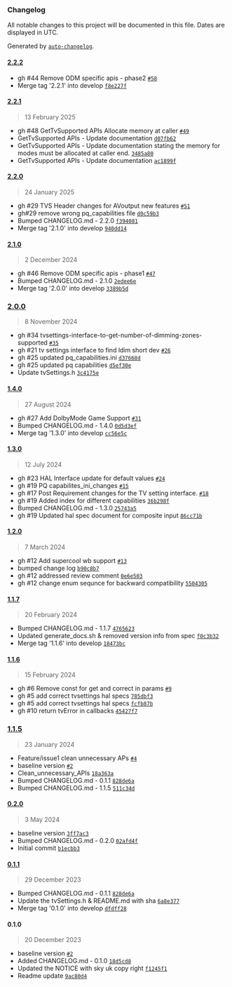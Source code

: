 ### Changelog

All notable changes to this project will be documented in this file. Dates are displayed in UTC.

Generated by [`auto-changelog`](https://github.com/CookPete/auto-changelog).

#### [2.2.2](https://github.com/rdkcentral/rdkv-halif-tvsettings/compare/2.2.1...2.2.2)

- gh #44 Remove ODM specific apis - phase2 [`#58`](https://github.com/rdkcentral/rdkv-halif-tvsettings/pull/58)
- Merge tag '2.2.1' into develop [`f8e227f`](https://github.com/rdkcentral/rdkv-halif-tvsettings/commit/f8e227f062d081ab98f88903ff947334ce4fff18)

#### [2.2.1](https://github.com/rdkcentral/rdkv-halif-tvsettings/compare/2.2.0...2.2.1)

> 13 February 2025

- gh #48 GetTvSupported APIs Allocate memory at caller [`#49`](https://github.com/rdkcentral/rdkv-halif-tvsettings/pull/49)
- GetTvSupported APIs - Update documentation [`d07fb62`](https://github.com/rdkcentral/rdkv-halif-tvsettings/commit/d07fb624cb4c87edaab744efdcbf044b51fd2b79)
- GetTvSupported APIs - Update documentation stating the memory for modes must be allocated at caller end. [`3485a80`](https://github.com/rdkcentral/rdkv-halif-tvsettings/commit/3485a809d4925b3d2a8e5e1c656d9dfe6cea28ed)
- GetTvSupported APIs - Update documentation [`ac1899f`](https://github.com/rdkcentral/rdkv-halif-tvsettings/commit/ac1899f72c0f13553ede5a99958f9b8b4bb594dc)

#### [2.2.0](https://github.com/rdkcentral/rdkv-halif-tvsettings/compare/2.1.0...2.2.0)

> 24 January 2025

- gh #29 TVS Header changes for AVoutput new features [`#51`](https://github.com/rdkcentral/rdkv-halif-tvsettings/pull/51)
- gh#29 remove wrong pq_capabilities file [`d0c59b3`](https://github.com/rdkcentral/rdkv-halif-tvsettings/commit/d0c59b3184dddb342d6edc94f5c7ce4cb084e81e)
- Bumped CHANGELOG.md - 2.2.0 [`f394081`](https://github.com/rdkcentral/rdkv-halif-tvsettings/commit/f394081ea473db4cbf0c8168165cb9c590b9c8b8)
- Merge tag '2.1.0' into develop [`940dd14`](https://github.com/rdkcentral/rdkv-halif-tvsettings/commit/940dd1483f2d5d026a7eb418cb53e28717bf4651)

#### [2.1.0](https://github.com/rdkcentral/rdkv-halif-tvsettings/compare/2.0.0...2.1.0)

> 2 December 2024

- gh #46 Remove ODM specific apis - phase1 [`#47`](https://github.com/rdkcentral/rdkv-halif-tvsettings/pull/47)
- Bumped CHANGELOG.md - 2.1.0 [`2edee6e`](https://github.com/rdkcentral/rdkv-halif-tvsettings/commit/2edee6e74f470dcc945a60740e0d6abf1cb31db5)
- Merge tag '2.0.0' into develop [`3389b5d`](https://github.com/rdkcentral/rdkv-halif-tvsettings/commit/3389b5dcd49e1f0a202189c5fd1ce86ff60b2895)

### [2.0.0](https://github.com/rdkcentral/rdkv-halif-tvsettings/compare/1.4.0...2.0.0)

> 8 November 2024

- gh #34 tvsettings-interface-to-get-number-of-dimming-zones-supported [`#35`](https://github.com/rdkcentral/rdkv-halif-tvsettings/pull/35)
- gh #21 tv settings interface to find ldim short dev [`#26`](https://github.com/rdkcentral/rdkv-halif-tvsettings/pull/26)
- gh #25 updated pq_capabilities.ini [`d37668d`](https://github.com/rdkcentral/rdkv-halif-tvsettings/commit/d37668d5436fc20b49b7383b6b7a6fd3ebdc812b)
- gh #25 updated pq capabilities [`d5ef30e`](https://github.com/rdkcentral/rdkv-halif-tvsettings/commit/d5ef30ee69ccaf40cf68c73681ce8c2ee5d0c21f)
- Update tvSettings.h [`3c4175e`](https://github.com/rdkcentral/rdkv-halif-tvsettings/commit/3c4175e76911f29267d09f4efe325dc03646d246)

#### [1.4.0](https://github.com/rdkcentral/rdkv-halif-tvsettings/compare/1.3.0...1.4.0)

> 27 August 2024

- gh #27 Add DolbyMode Game Support [`#31`](https://github.com/rdkcentral/rdkv-halif-tvsettings/pull/31)
- Bumped CHANGELOG.md - 1.4.0 [`0d5d3ef`](https://github.com/rdkcentral/rdkv-halif-tvsettings/commit/0d5d3ef37efa2fe6e05f09d784d89c1dcc3f64be)
- Merge tag '1.3.0' into develop [`cc56e5c`](https://github.com/rdkcentral/rdkv-halif-tvsettings/commit/cc56e5c10b19a6eaba6b4a5aa36fe58d760c9c6b)

#### [1.3.0](https://github.com/rdkcentral/rdkv-halif-tvsettings/compare/1.2.0...1.3.0)

> 12 July 2024

- gh #23 HAL Interface update for default values [`#24`](https://github.com/rdkcentral/rdkv-halif-tvsettings/pull/24)
- gh #19 PQ capabilites_ini_changes [`#15`](https://github.com/rdkcentral/rdkv-halif-tvsettings/pull/15)
- gh #17 Post Requirement changes for the TV setting interface. [`#18`](https://github.com/rdkcentral/rdkv-halif-tvsettings/pull/18)
- gh #19 Added index for different capabilities [`36b298f`](https://github.com/rdkcentral/rdkv-halif-tvsettings/commit/36b298feaaa2264f32748d9aad6e76e1297eb34b)
- Bumped CHANGELOG.md - 1.3.0 [`25743a5`](https://github.com/rdkcentral/rdkv-halif-tvsettings/commit/25743a5fb8a629cc7580f2817083ab4608e85297)
- gh #19 Updated hal spec document for composite input [`86cc71b`](https://github.com/rdkcentral/rdkv-halif-tvsettings/commit/86cc71bdf50db36690c81c9c5e7d7191316a71d5)

#### [1.2.0](https://github.com/rdkcentral/rdkv-halif-tvsettings/compare/1.1.7...1.2.0)

> 7 March 2024

- gh #12 Add supercool wb support [`#13`](https://github.com/rdkcentral/rdkv-halif-tvsettings/pull/13)
- bumped change log [`b90c8b7`](https://github.com/rdkcentral/rdkv-halif-tvsettings/commit/b90c8b70371988bf3132483ef33978ddf64156fd)
- gh #12 addressed review comment [`0e6e503`](https://github.com/rdkcentral/rdkv-halif-tvsettings/commit/0e6e5034a0e3fb79ae29e00b2d635a6efb699763)
- gh #12 change enum sequnce for backward compatibility [`5504305`](https://github.com/rdkcentral/rdkv-halif-tvsettings/commit/55043055b7bafa2ba8771f3d64af18c80a21e922)

#### [1.1.7](https://github.com/rdkcentral/rdkv-halif-tvsettings/compare/1.1.6...1.1.7)

> 20 February 2024

- Bumped CHANGELOG.md - 1.1.7 [`4765623`](https://github.com/rdkcentral/rdkv-halif-tvsettings/commit/4765623ad9aa621fbde990c5e7f54a934d9d6993)
- Updated generate_docs.sh & removed version info from spec [`f0c3b32`](https://github.com/rdkcentral/rdkv-halif-tvsettings/commit/f0c3b326e3ff7bebe2e32d04fd3a21fd53574446)
- Merge tag '1.1.6' into develop [`18473bc`](https://github.com/rdkcentral/rdkv-halif-tvsettings/commit/18473bc1f0ee50d248663986d8a6ad683e31e5a9)

#### [1.1.6](https://github.com/rdkcentral/rdkv-halif-tvsettings/compare/1.1.5...1.1.6)

> 15 February 2024

- gh #6 Remove const for get and correct in params [`#9`](https://github.com/rdkcentral/rdkv-halif-tvsettings/pull/9)
- gh #5 add correct tvsettings hal specs [`785dbf3`](https://github.com/rdkcentral/rdkv-halif-tvsettings/commit/785dbf348fd14d67f63060227f7a49bccaf5ed80)
- gh #5 add correct tvsettings hal specs [`fcfb87b`](https://github.com/rdkcentral/rdkv-halif-tvsettings/commit/fcfb87bab335dcc86b84d199a471f8f8f074fa38)
- gh #10 return tvError in callbacks [`45427f7`](https://github.com/rdkcentral/rdkv-halif-tvsettings/commit/45427f71a7cfb971e399a4e1d232c01344814ff7)

### [1.1.5](https://github.com/rdkcentral/rdkv-halif-tvsettings/compare/0.2.0...1.1.5)

> 23 January 2024

- Feature/issue1 clean unnecessary APs [`#4`](https://github.com/rdkcentral/rdkv-halif-tvsettings/pull/4)
- baseline version [`#2`](https://github.com/rdkcentral/rdkv-halif-tvsettings/pull/2)
- Clean_unnecessary_APIs [`18a363a`](https://github.com/rdkcentral/rdkv-halif-tvsettings/commit/18a363a4b2f9c3adab547ac85054b8a6e6cfe05a)
- Bumped CHANGELOG.md - 0.1.1 [`828de6a`](https://github.com/rdkcentral/rdkv-halif-tvsettings/commit/828de6ad3dc2b4ebbebbd8ea1e30432beefef0c8)
- Bumped CHANGELOG.md - 1.1.5 [`511c34d`](https://github.com/rdkcentral/rdkv-halif-tvsettings/commit/511c34d500b43c5937459b239a598497b6ae1b7d)

#### [0.2.0](https://github.com/rdkcentral/rdkv-halif-tvsettings/compare/0.1.1...0.2.0)

> 3 May 2024

- baseline version [`3ff7ac3`](https://github.com/rdkcentral/rdkv-halif-tvsettings/commit/3ff7ac3dd89d0bda1ccbb49994cd8bfc89512c46)
- Bumped CHANGELOG.md - 0.2.0 [`02afd4f`](https://github.com/rdkcentral/rdkv-halif-tvsettings/commit/02afd4fd72aaca2814f3e4476ca18caa65ff9762)
- Initial commit [`b1ecbb3`](https://github.com/rdkcentral/rdkv-halif-tvsettings/commit/b1ecbb3fd605920ed665706c60d1643f6e532de1)

#### [0.1.1](https://github.com/rdkcentral/rdkv-halif-tvsettings/compare/0.1.0...0.1.1)

> 29 December 2023

- Bumped CHANGELOG.md - 0.1.1 [`828de6a`](https://github.com/rdkcentral/rdkv-halif-tvsettings/commit/828de6ad3dc2b4ebbebbd8ea1e30432beefef0c8)
- Update the tvSettings.h & README.md with sha [`6a8e377`](https://github.com/rdkcentral/rdkv-halif-tvsettings/commit/6a8e377bb1514ab4619228d375df62553cd2c7dd)
- Merge tag '0.1.0' into develop [`dfdff28`](https://github.com/rdkcentral/rdkv-halif-tvsettings/commit/dfdff28f1682bf8cfcd9f6569ad16cae417309d0)

#### 0.1.0

> 20 December 2023

- baseline version [`#2`](https://github.com/rdkcentral/rdkv-halif-tvsettings/pull/2)
- Added CHANGELOG.md - 0.1.0 [`18d5cd8`](https://github.com/rdkcentral/rdkv-halif-tvsettings/commit/18d5cd8ff720978cb6788f00ec113bd7505468d5)
- Updated the NOTICE with sky uk copy right [`f1245f1`](https://github.com/rdkcentral/rdkv-halif-tvsettings/commit/f1245f1a3e46344553d1e6a3b7836472d5d568a1)
- Readme update [`9ac80d4`](https://github.com/rdkcentral/rdkv-halif-tvsettings/commit/9ac80d456926ae4a902dde9d3fd0dd9a0ff1903e)
